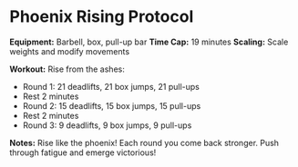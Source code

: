 # Phoenix Rising Protocol

**Equipment:** Barbell, box, pull-up bar
**Time Cap:** 19 minutes
**Scaling:** Scale weights and modify movements

**Workout:**
Rise from the ashes:
- Round 1: 21 deadlifts, 21 box jumps, 21 pull-ups
- Rest 2 minutes
- Round 2: 15 deadlifts, 15 box jumps, 15 pull-ups
- Rest 2 minutes
- Round 3: 9 deadlifts, 9 box jumps, 9 pull-ups

**Notes:** Rise like the phoenix! Each round you come back stronger. Push through fatigue and emerge victorious!